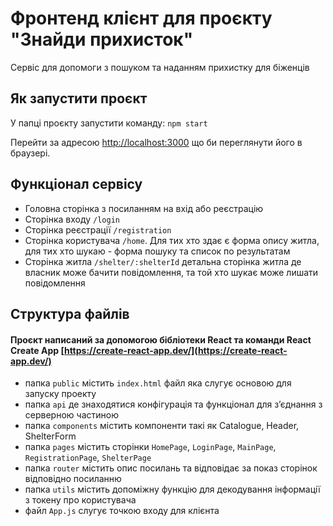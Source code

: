 # Фронтенд клієнт для проєкту "Знайди прихисток"
Сервіс для допомоги з пошуком та наданням прихистку для біженців

## Як запустити проєкт

У папці проєкту запустити команду: `npm start`

Перейти за адресою [http://localhost:3000](http://localhost:3000) що би переглянути його в браузері.

## Функціонал сервісу

- Головна сторінка з посиланням на вхід або реєстрацію
- Сторінка входу `/login`
- Сторінка реєстрації `/registration`
- Сторінка користувача `/home`. Для тих хто здає є форма опису житла, для тих хто шукаю - форма пошуку та список по результатам
- Сторінка житла `/shelter/:shelterId` детальна сторінка житла де власник може бачити повідомлення, та той хто шукає може лишати повідомлення

## Структура файлів

#### Проєкт написаний за допомогою бібліотеки React та команди React Create App [https://create-react-app.dev/](https://create-react-app.dev/)
- папка `public` містить `index.html` файл яка слугує основою для запуску проекту
- папка `api` де знаходятися конфігурація та функціонал для зʼєднання з серверною частиною
- папка `components` містить компоненти такі як Catalogue, Header, ShelterForm
- папка `pages` містить сторінки `HomePage`, `LoginPage`, `MainPage`, `RegistrationPage`, `ShelterPage`
- папка `router` містить опис посилань та відповідає за показ сторінок відповідно посиланню
- папка `utils` містить допоміжну функцію для декодування інформації з токену про користувача
- файл `App.js` слугує точкою входу для клієнта